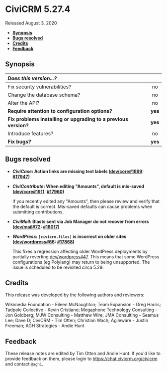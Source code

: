 # CiviCRM 5.27.4

Released August 3, 2020

- **[Synopsis](#synopsis)**
- **[Bugs resolved](#bugs)**
- **[Credits](#credits)**
- **[Feedback](#feedback)**

## <a name="synopsis"></a>Synopsis

| *Does this version...?*                                         |         |
|:--------------------------------------------------------------- |:-------:|
| Fix security vulnerabilities?                                   |   no    |
| Change the database schema?                                     |   no    |
| Alter the API?                                                  |   no    |
| **Require attention to configuration options?**                 | **yes** |
| **Fix problems installing or upgrading to a previous version?** | **yes** |
| Introduce features?                                             |   no    |
| **Fix bugs?**                                                   | **yes** |

## <a name="bugs"></a>Bugs resolved

* **_CiviCase_: Action links are missing text labels ([dev/core#1899](https://lab.civicrm.org/dev/core/-/issues/1899):
  [#17947](https://github.com/civicrm/civicrm-core/pull/17947))**
* **_CiviContribute_: When editing "Amounts", default is mis-saved ([dev/core#1911](https://lab.civicrm.org/dev/core/-/issues/1911):
  [#17960](https://github.com/civicrm/civicrm-core/pull/17960))**

  If you recently edited any "Amounts", then please review and verify that the default is correct.
  Mis-saved defaults can cause problems when submitting contributions.

* **_CiviMail_: Blasts sent via Job Manager do not recover from errors ([dev/mail#72](https://lab.civicrm.org/dev/mail/-/issues/72):
  [#18017](https://github.com/civicrm/civicrm-core/pull/18017))**
* **_WordPress_: `[civicrm.files]` is incorrect on older sites ([dev/wordpress#66](https://lab.civicrm.org/dev/wordpress/-/issues/66):
  [#17868](https://github.com/civicrm/civicrm-core/pull/17868))**

  This fixes a regression affecting older WordPress deployments by partially reverting
  [dev/wordpress#47](https://lab.civicrm.org/dev/wordpress/-/issues/47).  This means that some WordPress configurations
  (eg Polylang) may return to being unsupported.  The issue is scheduled to be revisited circa 5.29.  

## <a name="credits"></a>Credits

<!-- X: TIP: In buildkit, the CLI command civicredits.php can help autocomplete contributor names with the typical formatting.  -->

This release was developed by the following authors and reviewers:

Wikimedia Foundation - Eileen McNaughton; Team Expansion - Greg Harris; Tadpole Collective - Kevin
Cristiano; Megaphone Technology Consulting - Jon Goldberg; MJW Consulting - Matthew Wire; JMA
Consulting - Seamus Lee; Dave D; CiviCRM - Tim Otten; Christian Wach; Agileware - Justin Freeman;
AGH Strategies - Andie Hunt

## <a name="feedback"></a>Feedback

These release notes are edited by Tim Otten and Andie Hunt.  If you'd like to
provide feedback on them, please login to https://chat.civicrm.org/civicrm and
contact `@agh1`.
